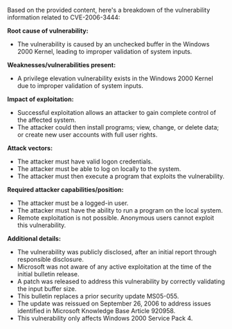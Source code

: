 Based on the provided content, here's a breakdown of the vulnerability information related to CVE-2006-3444:

**Root cause of vulnerability:**
- The vulnerability is caused by an unchecked buffer in the Windows 2000 Kernel, leading to improper validation of system inputs.

**Weaknesses/vulnerabilities present:**
- A privilege elevation vulnerability exists in the Windows 2000 Kernel due to improper validation of system inputs.

**Impact of exploitation:**
- Successful exploitation allows an attacker to gain complete control of the affected system.
- The attacker could then install programs; view, change, or delete data; or create new user accounts with full user rights.

**Attack vectors:**
- The attacker must have valid logon credentials.
- The attacker must be able to log on locally to the system.
- The attacker must then execute a program that exploits the vulnerability.

**Required attacker capabilities/position:**
- The attacker must be a logged-in user.
- The attacker must have the ability to run a program on the local system.
- Remote exploitation is not possible. Anonymous users cannot exploit this vulnerability.

**Additional details:**
- The vulnerability was publicly disclosed, after an initial report through responsible disclosure.
- Microsoft was not aware of any active exploitation at the time of the initial bulletin release.
- A patch was released to address this vulnerability by correctly validating the input buffer size.
- This bulletin replaces a prior security update MS05-055.
- The update was reissued on September 26, 2006 to address issues identified in Microsoft Knowledge Base Article 920958.
- This vulnerability only affects Windows 2000 Service Pack 4.